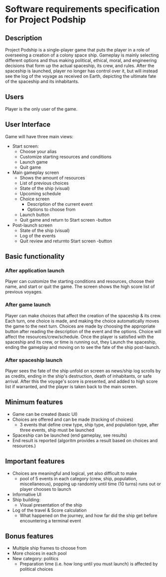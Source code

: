 # Software requirements specification for Project Podship
## Description
Project Podship is a single-player game that puts the player in a role of overseeing a creation of a colony space ship.
Gameplay is mainly selecting different options and thus making political, ethical, moral, and engineering decisions that form up the actual spaceship, its crew, and rules.
After the spaceship is launched, player no longer has control over it, but will instead see the log of the voyage as received on Earth, depicting the ultimate fate of the spaceship and its inhabitants.

## Users
Player is the only user of the game.

## User Interface
Game will have three main views:
- Start screen:
  - Choose your alias
  - Customize starting resources and conditions
  - Launch game
  - Quit game
- Main gameplay screen
  - Shows the amount of resources
  - List of previous choices
  - State of the ship (visual)
  - Upcoming schedule
  - Choice screen
    - Description of the current event
    - Options to choose from
  - Launch button
  - Quit game and return to Start screen -button
- Post-launch screen
  - State of the ship (visual)
  - Log of the events
  - Quit review and returnto Start screen -button
  
## Basic functionality
### After application launch
Player can customize the starting conditions and resources, choose their name, and start or quit the game.
The screen shows the high score list of previous voyages.

### After game launch
Player can make choices that affect the creation of the spaceship & its crew. Each turn, one choice is made, and making the choice automatically moves the game to the next turn.
Choices are made by choosing the appropriate button after reading the description of the event and the options. Choice will affect the resources/crew/schedule.
Once the player is satisfied with the spaceship and its crew, or time is running out, they Launch the spaceship, ending the gameplay and moving on to see the fate of the ship post-launch.

### After spaceship launch
Player sees the fate of the ship unfold on screen as news/ship log scrolls by as credits, ending in the ship's destruction, death of inhabitants, or safe arrival.
After this the voyage's score is presented, and added to high score list if warranted, and the player is taken back to the main screen.


## Minimum features
- Game can be created (basic UI)
- Choices are offered and can be made (tracking of choices)
  - 3 events that define crew type, ship type, and population type, after three events, ship must be launched
- Spaceship can be launched (end gameplay, see results)
- End result is reported (algoritm provides a result based on choices and resources.)

## Important features
- Choices are meaningful and logical, yet also difficult to make
  - pool of 5 events in each category (crew, ship, population, miscellaneous), popping up randomly until time (10 turns) runs out or player chooses to launch
- Informative UI
- Ship building:
  - Visual presentation of the ship
- Log of the travel & Score calculation
  - What happened on the journey, and how far did the ship get before encountering a terminal event
  
## Bonus features
- Multiple ship frames to choose from
- More choices in each pool
- New category: politics
  - Preparation time (i.e. how long until you must launch) is affected by political choices
